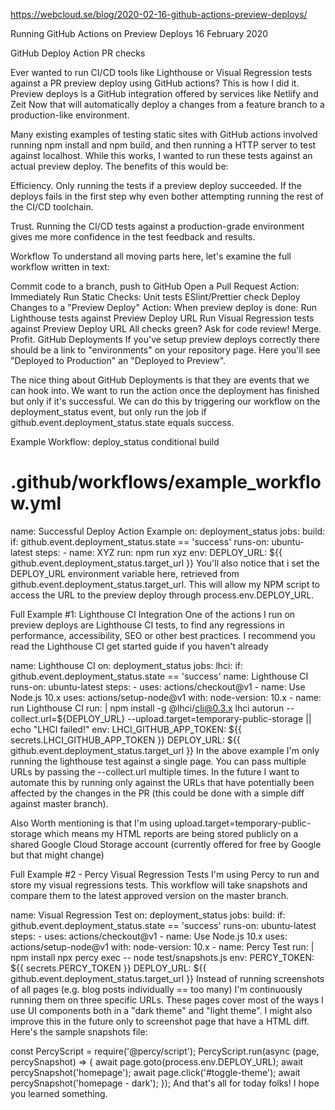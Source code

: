 https://webcloud.se/blog/2020-02-16-github-actions-preview-deploys/

Running GitHub Actions on Preview Deploys
16 February 2020

GitHub Deploy Action PR checks

Ever wanted to run CI/CD tools like Lighthouse or Visual Regression tests against a PR preview deploy using GitHub actions? This is how I did it.
Preview deploys is a GitHub integration offered by services like Netlify and Zeit Now that will automatically deploy a changes from a feature branch to a production-like environment.

Many existing examples of testing static sites with GitHub actions involved running npm install and npm build, and then running a HTTP server to test against localhost. While this works, I wanted to run these tests against an actual preview deploy. The benefits of this would be:

Efficiency. Only running the tests if a preview deploy succeeded. If the deploys fails in the first step why even bother attempting running the rest of the CI/CD toolchain.

Trust. Running the CI/CD tests against a production-grade environment gives me more confidence in the test feedback and results.

Workflow
To understand all moving parts here, let's examine the full workflow written in text:

Commit code to a branch, push to GitHub
Open a Pull Request
Action: Immediately Run Static Checks:
Unit tests
ESlint/Prettier check
Deploy Changes to a "Preview Deploy"
Action: When preview deploy is done:
Run Lighthouse tests against Preview Deploy URL
Run Visual Regression tests against Preview Deploy URL
All checks green? Ask for code review!
Merge.
Profit.
GitHub Deployments
If you've setup preview deploys correctly there should be a link to "environments" on your repository page. Here you'll see "Deployed to Production" an "Deployed to Preview".

The nice thing about GitHub Deployments is that they are events that we can hook into. We want to run the action once the deployment has finished but only if it's successful. We can do this by triggering our workflow on the deployment_status event, but only run the job if github.event.deployment_status.state equals success.

Example Workflow: deploy_status conditional build
# .github/workflows/example_workflow.yml
name: Successful Deploy Action Example
on: deployment_status
jobs:
  build:
    if: github.event.deployment_status.state == 'success'
    runs-on: ubuntu-latest
    steps:
      - name: XYZ
        run: npm run xyz
        env:
          DEPLOY_URL: ${{ github.event.deployment_status.target_url }}
You'll also notice that i set the DEPLOY_URL environment variable here, retrieved from github.event.deployment_status.target_url. This will allow my NPM script to access the URL to the preview deploy through process.env.DEPLOY_URL.

Full Example #1: Lighthouse CI Integration
One of the actions I run on preview deploys are Lighthouse CI tests, to find any regressions in performance, accessibility, SEO or other best practices. I recommend you read the Lighthouse CI get started guide if you haven't already

name: Lighthouse CI
on: deployment_status
jobs:
  lhci:
    if: github.event.deployment_status.state == 'success'
    name: Lighthouse CI
    runs-on: ubuntu-latest
    steps:
      - uses: actions/checkout@v1
      - name: Use Node.js 10.x
        uses: actions/setup-node@v1
        with:
          node-version: 10.x
      - name: run Lighthouse CI
        run: |
          npm install -g @lhci/cli@0.3.x
          lhci autorun --collect.url=${DEPLOY_URL} --upload.target=temporary-public-storage || echo "LHCI failed!"
        env:
          LHCI_GITHUB_APP_TOKEN: ${{ secrets.LHCI_GITHUB_APP_TOKEN }}
          DEPLOY_URL: ${{ github.event.deployment_status.target_url }}
In the above example I'm only running the lighthouse test against a single page. You can pass multiple URLs by passing the --collect.url multiple times. In the future I want to automate this by running only against the URLs that have potentially been affected by the changes in the PR (this could be done with a simple diff against master branch).

Also Worth mentioning is that I'm using upload.target=temporary-public-storage which means my HTML reports are being stored publicly on a shared Google Cloud Storage account (currently offered for free by Google but that might change)

Full Example #2 - Percy Visual Regression Tests
I'm using Percy to run and store my visual regressions tests. This workflow will take snapshots and compare them to the latest approved version on the master branch.

name: Visual Regression Test
on: deployment_status
jobs:
  build:
    if: github.event.deployment_status.state == 'success'
    runs-on: ubuntu-latest
    steps:
      - uses: actions/checkout@v1
      - name: Use Node.js 10.x
        uses: actions/setup-node@v1
        with:
          node-version: 10.x
      - name: Percy Test
        run: |
          npm install
          npx percy exec -- node test/snapshots.js
        env:
          PERCY_TOKEN: ${{ secrets.PERCY_TOKEN }}
          DEPLOY_URL: ${{ github.event.deployment_status.target_url }}
Instead of running screenshots of all pages (e.g. blog posts individually == too many) I'm continuously running them on three specific URLs. These pages cover most of the ways I use UI components both in a "dark theme" and "light theme". I might also improve this in the future only to screenshot page that have a HTML diff. Here's the sample snapshots file:

const PercyScript = require('@percy/script');
PercyScript.run(async (page, percySnapshot) => {
  await page.goto(process.env.DEPLOY_URL);
  await percySnapshot('homepage');
  await page.click('#toggle-theme');
  await percySnapshot('homepage - dark');
});
And that's all for today folks! I hope you learned something.